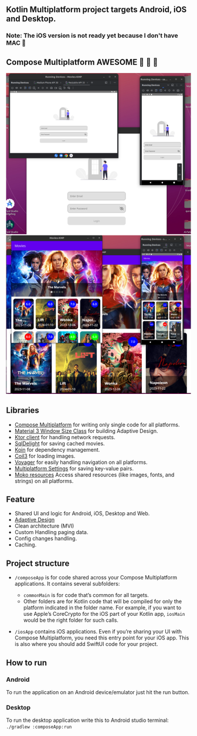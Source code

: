 ## Kotlin Multiplatform project targets Android, iOS and Desktop.
### Note: The iOS version is not ready yet because I don't have MAC :ghost:

## Compose Multiplatform AWESOME :partying_face: :partying_face: :partying_face:
<p align="center">
  <img src="img/1.png">
  <img src="img/2.png">
</p>



## Libraries
- [Compose Multiplatform](https://www.jetbrains.com/lp/compose-multiplatform) for writing only single code for all platforms.
- [Material 3 Window Size Class](https://github.com/chrisbanes/material3-windowsizeclass-multiplatform) for building Adaptive Design.
- [Ktor client](https://ktor.io/docs/create-client.html) for handling network requests.
- [SqlDelight](https://github.com/cashapp/sqldelight) for saving cached movies.
- [Koin](https://insert-koin.io/docs/reference/koin-mp/kmp/) for dependency management.
- [Coil3](https://coil-kt.github.io/coil/upgrading_to_coil3) for loading images.
- [Voyager](https://voyager.adriel.cafe) for easily handling navigation on all platforms.
- [Multiplatform Settings](https://github.com/russhwolf/multiplatform-settings) for saving key-value pairs.
- [Moko resources](https://github.com/icerockdev/moko-resources) Access shared resources (like images, fonts, and strings) on all platforms.

## Feature
- Shared UI and logic for Android, iOS, Desktop and Web.
- [Adaptive Design](https://www.netguru.com/blog/multiplatform-adaptive-ui)
- Clean architecture (MVI)
- Custom Handling paging data.
- Config changes handling.
- Caching.

## Project structure
* `/composeApp` is for code shared across your Compose Multiplatform applications.
  It contains several subfolders:
  - `commonMain` is for code that’s common for all targets.
  - Other folders are for Kotlin code that will be compiled for only the platform indicated in the folder name.
    For example, if you want to use Apple’s CoreCrypto for the iOS part of your Kotlin app,
    `iosMain` would be the right folder for such calls.

* `/iosApp` contains iOS applications. Even if you’re sharing your UI with Compose Multiplatform, 
  you need this entry point for your iOS app. This is also where you should add SwiftUI code for your project.

## How to run

### Android
To run the application on an Android device/emulator just hit the run button.

### Desktop
To run the desktop application write this to Android studio terminal: `./gradlew :composeApp:run`

